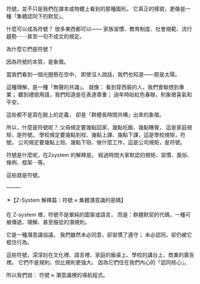 符號，並不只是我們在課本或物體上看到的那種圖形。
它真正的樣貌，更像是一種「集體認同下的默契」。

什麼可以成為符號？
很多東西都可以——
家族習慣、教育制度、社會規範、流行趨勢⋯⋯甚至一句不成文的規定。

為什麼它們是符號？

因為符號的本質，是象徵。

當我們看到一個光圈懸在空中，
即使沒人說話，我們也知道——那是太陽。

這種理解，是一種「無聲的共識」。
就像：
看到穿西裝的人，我們會聯想到專業；
聽到禮貌用語，我們知道是在表達尊重；
過年時貼紅色春聯，則象徵喜氣和平安。

這些都不是寫在臉上的定義，
卻是「群體長時間共構」出來的象徵。

所以，什麼是符號呢？
父母規定要幾點回家、幾點吃飯、幾點睡覺，
這是家庭規矩，是符號。
學校規定要幾點到校、幾點上課、幾點下課，這是學校規矩，符號。
公司規定要幾點上班、幾點下班、做什麼工作，這是公司規矩，是符號。

符號是什麼呢，在Zsystem 的解釋是。
經過時間大家默認的規矩、習慣、風俗、條例、框架⋯等。

這些就是符號。

⸻

✴️【Z-System 解釋篇｜符號 ≈ 集體潛意識的密碼】

在 Z-system 裡，符號不是單純的圖案或語言，
而是：群體默契的代碼，一種可被傳遞、理解、甚至服從的潛規則。

它是一種潛意識協議，
我們雖然未必同意，卻習慣了遵守；
未必認同，卻仍被它框住行為。

這些符號，深深刻在文化裡、語言裡、家庭的飯桌上、學校的講台上、商業的廣告裡。
它們不是規則，但比規則更強大。
因為它們住在我們內心的「認同核心」。

所以我們說：
符號 ≈ 潛意識裡的導航程式。
